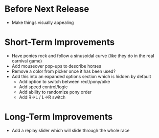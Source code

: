 Before Next Release
===================
- Make things visually appealing

Short-Term Improvements
=======================
- Have ponies rock and follow a sinusoidal curve (like they do in the real
  carnival game)
- Add mouseover pop-ups to describe horses
- Remove a color from picker once it has been used?
- Add this into an expanded options section which is hidden by default
    - Add option to switch between rect/pony/bike
    - Add speed control/logic
    - Add ability to randomize pony order
    - Add R->L / L->R switch

Long-Term Improvements
======================
- Add a replay slider which will slide through the whole race
